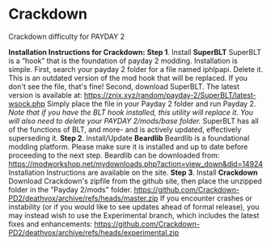 # Crackdown
Crackdown difficulty for PAYDAY 2

**Installation Instructions for Crackdown:**
**Step 1**. Install **SuperBLT**
SuperBLT is a “hook” that is the foundation of payday 2 modding. Installation is simple.
First, search your payday 2 folder for a file named iphlpapi. Delete it. This is an outdated version of the mod hook that will be replaced. If you don't see the file, that's fine!
Second, download SuperBLT. The latest version is available at:
https://znix.xyz/random/payday-2/SuperBLT/latest-wsock.php
Simply place the file in your Payday 2 folder and run Payday 2.
_Note that if you have the BLT hook installed, this utility will replace it. You will also need to delete your PAYDAY 2/mods/base folder._
SuperBLT has all of the functions of BLT, and more- and is actively updated, effectively superseding it.
**Step 2**. Install/Update **Beardlib**
Beardlib is a foundational modding platform. Please make sure it is installed and up to date before proceeding to the next step. Beardlib can be downloaded from:
https://modworkshop.net/mydownloads.php?action=view_down&did=14924
Installation Instructions are available on the site.
**Step 3**. Install **Crackdown**
Download Crackdown's zipfile from the github site, then place the unzipped folder in the "Payday 2/mods" folder. 
https://github.com/Crackdown-PD2/deathvox/archive/refs/heads/master.zip
If you encounter crashes or instability (or if you would like to see updates ahead of formal release), you may instead wish to use the Experimental branch, which includes the latest fixes and enhancements:
https://github.com/Crackdown-PD2/deathvox/archive/refs/heads/experimental.zip
